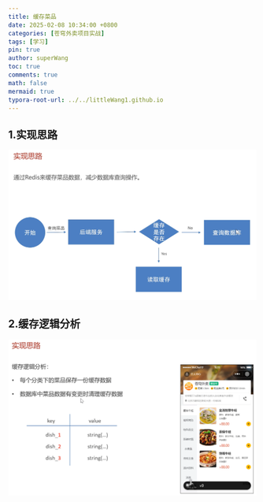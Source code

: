 ```yaml
---
title: 缓存菜品
date: 2025-02-08 10:34:00 +0800
categories: [苍穹外卖项目实战]
tags: [学习]
pin: true
author: superWang
toc: true
comments: true
math: false
mermaid: true
typora-root-url: ../../littleWang1.github.io
---
```


## 1.实现思路

<img src="/assets/blog_res/2024-02-08-缓存菜品.assets/image-20240208134301623.png" alt="image-20240208134301623" style="zoom: 50%;" />

## 2.缓存逻辑分析

<img src="/assets/blog_res/2024-02-08-缓存菜品.assets/image-20240208134228637.png" alt="image-20240208134228637" style="zoom:50%;" />
